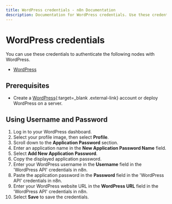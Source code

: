```yaml
---
title: WordPress credentials - n8n Documentation
description: Documentation for WordPress credentials. Use these credentials to authenticate WordPress in n8n, a workflow automation platform.
---
```


# WordPress credentials

You can use these credentials to authenticate the following nodes with WordPress.

- [WordPress](/integrations/builtin/app-nodes/n8n-nodes-base.wordpress/)

## Prerequisites

- Create a [WordPress](https://wordpress.com/){:target=_blank .external-link} account or deploy WordPress on a server.

## Using Username and Password

1. Log in to your WordPress dashboard.
2. Select your profile image, then select **Profile**. 
3. Scroll down to the **Application Password** section.
4. Enter an application name in the **New Application Password Name** field.
5. Select **Add New Application Password**.
6. Copy the displayed application password.
7. Enter your WordPress username in the **Username** field in the 'WordPress API' credentials in n8n.
8. Paste the application password in the **Password** field in the 'WordPress API' credentials in n8n.
9. Enter your WordPress website URL in the **WordPress URL** field in the 'WordPress API' credentials in n8n.
10. Select **Save** to save the credentials.

